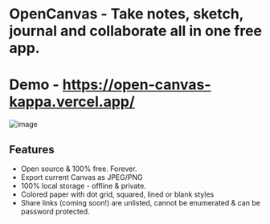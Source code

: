 # OpenCanvas - Take notes, sketch, journal and collaborate all in one free app.

# Demo - https://open-canvas-kappa.vercel.app/

![image](https://github.com/user-attachments/assets/037b277d-4ea2-4f92-b1dc-9011a08c5b3f)

## Features

- Open source & 100% free. Forever.
- Export current Canvas as JPEG/PNG
- 100% local storage - offline & private.
- Colored paper with dot grid, squared, lined or blank styles
- Share links (coming soon!) are unlisted, cannot be enumerated & can be password protected.
